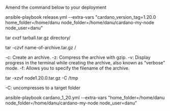 Amend the command below to your deployment

ansible-playbook release.yml --extra-vars "cardano_version_tag=1.20.0 home_folder=/home/danu node_folder=/home/danu/cardano-my-node node_user=danu"

tar cvzf tarball.tar.gz directory/

tar -czvf name-of-archive.tar.gz /

-c: Create an archive.
-z: Compress the archive with gzip.
-v: Display progress in the terminal while creating the archive, also known as “verbose” mode.
-f: Allows you to specify the filename of the archive.

tar -xzvf node1.20.0.tar.gz -C /tmp

-C: uncompresses to a target folder


ansible-playbook cardano_1_20.yml --extra-vars "home_folder=/home/danu node_folder=/home/danu/cardano-my-node node_user=danu"
